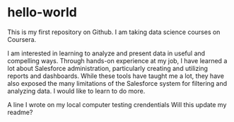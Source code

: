 # hello-world
This is my first repository on Github. I am taking data science courses on Coursera.

I am interested in learning to analyze and present data in useful and compelling ways. Through hands-on experience at my job, I have learned a lot about Salesforce administration, particularly creating and utilizing reports and dashboards. While these tools have taught me a lot, they have also exposed the many limitations of the Salesforce system for filtering and analyzing data. I would like to learn to do more.

A line I wrote on my local computer
testing crendentials
Will this update my readme?
